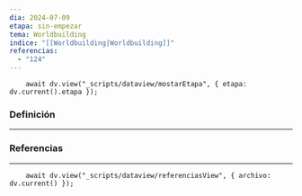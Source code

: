 ```yaml
---
dia: 2024-07-09
etapa: sin-empezar
tema: Worldbuilding
indice: "[[Worldbuilding|Worldbuilding]]"
referencias:
  - "124"
---
```

```dataviewjs
	await dv.view("_scripts/dataview/mostarEtapa", { etapa: dv.current().etapa });
```
### Definición
---




### Referencias
---
```dataviewjs
	await dv.view("_scripts/dataview/referenciasView", { archivo: dv.current() });
```